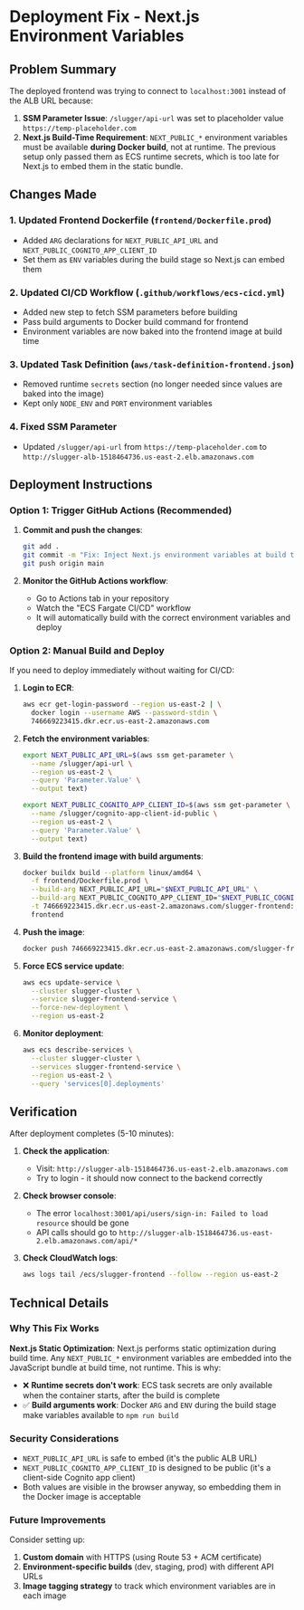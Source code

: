 # Deployment Fix - Next.js Environment Variables

## Problem Summary

The deployed frontend was trying to connect to `localhost:3001` instead of the ALB URL because:

1. **SSM Parameter Issue**: `/slugger/api-url` was set to placeholder value `https://temp-placeholder.com`
2. **Next.js Build-Time Requirement**: `NEXT_PUBLIC_*` environment variables must be available **during Docker build**, not at runtime. The previous setup only passed them as ECS runtime secrets, which is too late for Next.js to embed them in the static bundle.

## Changes Made

### 1. Updated Frontend Dockerfile (`frontend/Dockerfile.prod`)
- Added `ARG` declarations for `NEXT_PUBLIC_API_URL` and `NEXT_PUBLIC_COGNITO_APP_CLIENT_ID`
- Set them as `ENV` variables during the build stage so Next.js can embed them

### 2. Updated CI/CD Workflow (`.github/workflows/ecs-cicd.yml`)
- Added new step to fetch SSM parameters before building
- Pass build arguments to Docker build command for frontend
- Environment variables are now baked into the frontend image at build time

### 3. Updated Task Definition (`aws/task-definition-frontend.json`)
- Removed runtime `secrets` section (no longer needed since values are baked into the image)
- Kept only `NODE_ENV` and `PORT` environment variables

### 4. Fixed SSM Parameter
- Updated `/slugger/api-url` from `https://temp-placeholder.com` to `http://slugger-alb-1518464736.us-east-2.elb.amazonaws.com`

## Deployment Instructions

### Option 1: Trigger GitHub Actions (Recommended)

1. **Commit and push the changes**:
   ```bash
   git add .
   git commit -m "Fix: Inject Next.js environment variables at build time"
   git push origin main
   ```

2. **Monitor the GitHub Actions workflow**:
   - Go to Actions tab in your repository
   - Watch the "ECS Fargate CI/CD" workflow
   - It will automatically build with the correct environment variables and deploy

### Option 2: Manual Build and Deploy

If you need to deploy immediately without waiting for CI/CD:

1. **Login to ECR**:
   ```bash
   aws ecr get-login-password --region us-east-2 | \
     docker login --username AWS --password-stdin \
     746669223415.dkr.ecr.us-east-2.amazonaws.com
   ```

2. **Fetch the environment variables**:
   ```bash
   export NEXT_PUBLIC_API_URL=$(aws ssm get-parameter \
     --name /slugger/api-url \
     --region us-east-2 \
     --query 'Parameter.Value' \
     --output text)
   
   export NEXT_PUBLIC_COGNITO_APP_CLIENT_ID=$(aws ssm get-parameter \
     --name /slugger/cognito-app-client-id-public \
     --region us-east-2 \
     --query 'Parameter.Value' \
     --output text)
   ```

3. **Build the frontend image with build arguments**:
   ```bash
   docker buildx build --platform linux/amd64 \
     -f frontend/Dockerfile.prod \
     --build-arg NEXT_PUBLIC_API_URL="$NEXT_PUBLIC_API_URL" \
     --build-arg NEXT_PUBLIC_COGNITO_APP_CLIENT_ID="$NEXT_PUBLIC_COGNITO_APP_CLIENT_ID" \
     -t 746669223415.dkr.ecr.us-east-2.amazonaws.com/slugger-frontend:latest \
     frontend
   ```

4. **Push the image**:
   ```bash
   docker push 746669223415.dkr.ecr.us-east-2.amazonaws.com/slugger-frontend:latest
   ```

5. **Force ECS service update**:
   ```bash
   aws ecs update-service \
     --cluster slugger-cluster \
     --service slugger-frontend-service \
     --force-new-deployment \
     --region us-east-2
   ```

6. **Monitor deployment**:
   ```bash
   aws ecs describe-services \
     --cluster slugger-cluster \
     --services slugger-frontend-service \
     --region us-east-2 \
     --query 'services[0].deployments'
   ```

## Verification

After deployment completes (5-10 minutes):

1. **Check the application**:
   - Visit: `http://slugger-alb-1518464736.us-east-2.elb.amazonaws.com`
   - Try to login - it should now connect to the backend correctly

2. **Check browser console**:
   - The error `localhost:3001/api/users/sign-in: Failed to load resource` should be gone
   - API calls should go to `http://slugger-alb-1518464736.us-east-2.elb.amazonaws.com/api/*`

3. **Check CloudWatch logs**:
   ```bash
   aws logs tail /ecs/slugger-frontend --follow --region us-east-2
   ```

## Technical Details

### Why This Fix Works

**Next.js Static Optimization**: Next.js performs static optimization during build time. Any `NEXT_PUBLIC_*` environment variables are embedded into the JavaScript bundle at build time, not runtime. This is why:

- ❌ **Runtime secrets don't work**: ECS task secrets are only available when the container starts, after the build is complete
- ✅ **Build arguments work**: Docker `ARG` and `ENV` during the build stage make variables available to `npm run build`

### Security Considerations

- `NEXT_PUBLIC_API_URL` is safe to embed (it's the public ALB URL)
- `NEXT_PUBLIC_COGNITO_APP_CLIENT_ID` is designed to be public (it's a client-side Cognito app client)
- Both values are visible in the browser anyway, so embedding them in the Docker image is acceptable

### Future Improvements

Consider setting up:
1. **Custom domain** with HTTPS (using Route 53 + ACM certificate)
2. **Environment-specific builds** (dev, staging, prod) with different API URLs
3. **Image tagging strategy** to track which environment variables are in each image
